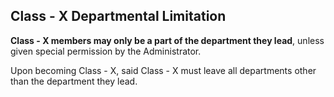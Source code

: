 ## Class - X Departmental Limitation  
**Class - X members may only be a part of the department they lead**, unless given special permission by the Administrator.

Upon becoming Class - X, said Class - X must leave all departments other than the department they lead.
